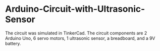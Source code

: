 # Arduino-Circuit-with-Ultrasonic-Sensor

The circuit was simulated in TinkerCad.
The circuit components are 2 Arduino Uno, 6 servo motors, 1 ultrasonic sensor, a breadboard, and a 9V battery.
